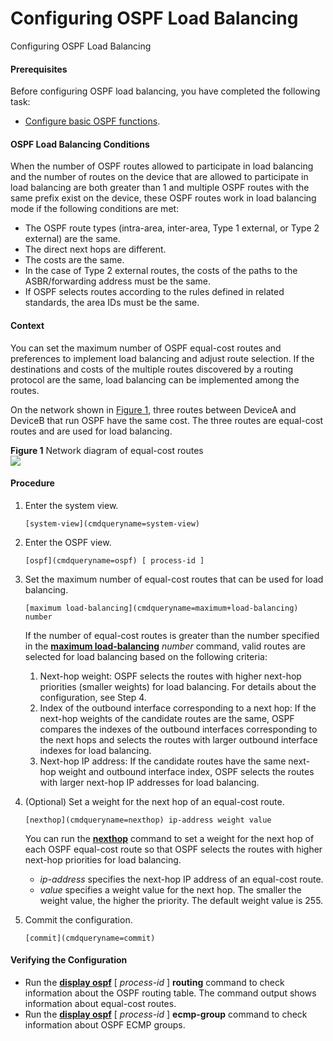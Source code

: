 Configuring OSPF Load Balancing
===============================

Configuring OSPF Load Balancing

#### Prerequisites

Before configuring OSPF load balancing, you have completed the following task:

* [Configure basic OSPF functions](vrp_ospf_cfg_0010.html).

#### OSPF Load Balancing Conditions

When the number of OSPF routes allowed to participate in load balancing and the number of routes on the device that are allowed to participate in load balancing are both greater than 1 and multiple OSPF routes with the same prefix exist on the device, these OSPF routes work in load balancing mode if the following conditions are met:

* The OSPF route types (intra-area, inter-area, Type 1 external, or Type 2 external) are the same.
* The direct next hops are different.
* The costs are the same.
* In the case of Type 2 external routes, the costs of the paths to the ASBR/forwarding address must be the same.
* If OSPF selects routes according to the rules defined in related standards, the area IDs must be the same.

#### Context

You can set the maximum number of OSPF equal-cost routes and preferences to implement load balancing and adjust route selection. If the destinations and costs of the multiple routes discovered by a routing protocol are the same, load balancing can be implemented among the routes.

On the network shown in [Figure 1](#EN-US_TASK_0000001130783236__fig_dc_vrp_ospf_cfg_003901), three routes between DeviceA and DeviceB that run OSPF have the same cost. The three routes are equal-cost routes and are used for load balancing.

**Figure 1** Network diagram of equal-cost routes  
![](figure/en-us_image_0000001130623526.png)

#### Procedure

1. Enter the system view.
   
   
   ```
   [system-view](cmdqueryname=system-view)
   ```
2. Enter the OSPF view.
   
   
   ```
   [ospf](cmdqueryname=ospf) [ process-id ]
   ```
3. Set the maximum number of equal-cost routes that can be used for load balancing.
   
   
   ```
   [maximum load-balancing](cmdqueryname=maximum+load-balancing) number
   ```
   
   If the number of equal-cost routes is greater than the number specified in the [**maximum load-balancing**](cmdqueryname=maximum+load-balancing) *number* command, valid routes are selected for load balancing based on the following criteria:
   
   1. Next-hop weight: OSPF selects the routes with higher next-hop priorities (smaller weights) for load balancing. For details about the configuration, see Step 4.
   2. Index of the outbound interface corresponding to a next hop: If the next-hop weights of the candidate routes are the same, OSPF compares the indexes of the outbound interfaces corresponding to the next hops and selects the routes with larger outbound interface indexes for load balancing.
   3. Next-hop IP address: If the candidate routes have the same next-hop weight and outbound interface index, OSPF selects the routes with larger next-hop IP addresses for load balancing.
4. (Optional) Set a weight for the next hop of an equal-cost route.
   
   
   ```
   [nexthop](cmdqueryname=nexthop) ip-address weight value
   ```
   
   You can run the [**nexthop**](cmdqueryname=nexthop+weight+%28OSPFv3+view%29) command to set a weight for the next hop of each OSPF equal-cost route so that OSPF selects the routes with higher next-hop priorities for load balancing.
   
   * *ip-address* specifies the next-hop IP address of an equal-cost route.
   * *value* specifies a weight value for the next hop. The smaller the weight value, the higher the priority. The default weight value is 255.
5. Commit the configuration.
   
   
   ```
   [commit](cmdqueryname=commit)
   ```

#### Verifying the Configuration

* Run the [**display ospf**](cmdqueryname=display+ospf) [ *process-id* ] **routing** command to check information about the OSPF routing table. The command output shows information about equal-cost routes.
* Run the [**display ospf**](cmdqueryname=display+ospf) [ *process-id* ] **ecmp-group** command to check information about OSPF ECMP groups.